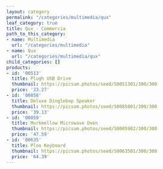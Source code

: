```yaml
---
layout: category
permalink: "/categories/multimedia/qux"
leaf_category: true
title: Qux - Commercia
path_to_this_category:
- name: Multimedia
  url: "/categories/multimedia"
- name: Qux
  url: "/categories/multimedia/qux"
child_categories: []
products:
- id: '00513'
  title: Plugh USB Drive
  thumbnail: https://picsum.photos/seed/S0051301/300/300
  price: '23.27'
- id: '00858'
  title: Deluxe Dinglebop Speaker
  thumbnail: https://picsum.photos/seed/S0085801/300/300
  price: '39.13'
- id: '00059'
  title: Murkmellow Microwave Oven
  thumbnail: https://picsum.photos/seed/S0005902/300/300
  price: '47.59'
- id: '00635'
  title: Ploo Keyboard
  thumbnail: https://picsum.photos/seed/S0063501/300/300
  price: '64.39'
---
```

